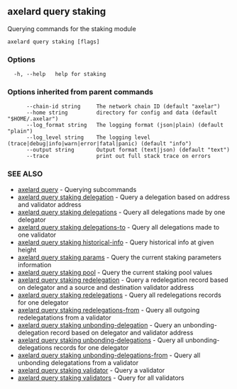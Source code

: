 ## axelard query staking

Querying commands for the staking module

```
axelard query staking [flags]
```

### Options

```
  -h, --help   help for staking
```

### Options inherited from parent commands

```
      --chain-id string     The network chain ID (default "axelar")
      --home string         directory for config and data (default "$HOME/.axelar")
      --log_format string   The logging format (json|plain) (default "plain")
      --log_level string    The logging level (trace|debug|info|warn|error|fatal|panic) (default "info")
      --output string       Output format (text|json) (default "text")
      --trace               print out full stack trace on errors
```

### SEE ALSO

- [axelard query](/cli-docs/v0_31_3/axelard_query) - Querying subcommands
- [axelard query staking delegation](/cli-docs/v0_31_3/axelard_query_staking_delegation) - Query a delegation based on address and validator address
- [axelard query staking delegations](/cli-docs/v0_31_3/axelard_query_staking_delegations) - Query all delegations made by one delegator
- [axelard query staking delegations-to](/cli-docs/v0_31_3/axelard_query_staking_delegations-to) - Query all delegations made to one validator
- [axelard query staking historical-info](/cli-docs/v0_31_3/axelard_query_staking_historical-info) - Query historical info at given height
- [axelard query staking params](/cli-docs/v0_31_3/axelard_query_staking_params) - Query the current staking parameters information
- [axelard query staking pool](/cli-docs/v0_31_3/axelard_query_staking_pool) - Query the current staking pool values
- [axelard query staking redelegation](/cli-docs/v0_31_3/axelard_query_staking_redelegation) - Query a redelegation record based on delegator and a source and destination validator address
- [axelard query staking redelegations](/cli-docs/v0_31_3/axelard_query_staking_redelegations) - Query all redelegations records for one delegator
- [axelard query staking redelegations-from](/cli-docs/v0_31_3/axelard_query_staking_redelegations-from) - Query all outgoing redelegatations from a validator
- [axelard query staking unbonding-delegation](/cli-docs/v0_31_3/axelard_query_staking_unbonding-delegation) - Query an unbonding-delegation record based on delegator and validator address
- [axelard query staking unbonding-delegations](/cli-docs/v0_31_3/axelard_query_staking_unbonding-delegations) - Query all unbonding-delegations records for one delegator
- [axelard query staking unbonding-delegations-from](/cli-docs/v0_31_3/axelard_query_staking_unbonding-delegations-from) - Query all unbonding delegatations from a validator
- [axelard query staking validator](/cli-docs/v0_31_3/axelard_query_staking_validator) - Query a validator
- [axelard query staking validators](/cli-docs/v0_31_3/axelard_query_staking_validators) - Query for all validators
